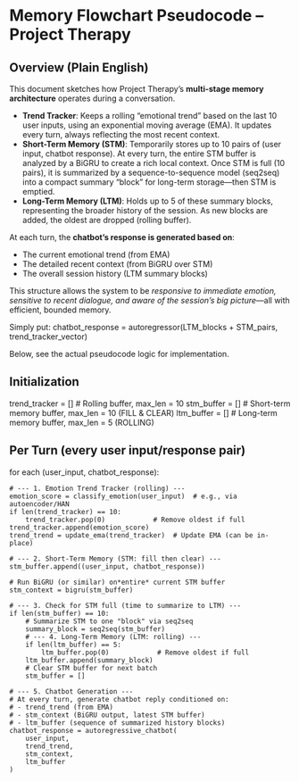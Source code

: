 # Memory Flowchart Pseudocode – Project Therapy

## Overview (Plain English)

This document sketches how Project Therapy’s **multi-stage memory architecture** operates during a conversation.

- **Trend Tracker**: Keeps a rolling “emotional trend” based on the last 10 user inputs, using an exponential moving average (EMA). It updates every turn, always reflecting the most recent context.
- **Short-Term Memory (STM)**: Temporarily stores up to 10 pairs of (user input, chatbot response). At every turn, the entire STM buffer is analyzed by a BiGRU to create a rich local context. Once STM is full (10 pairs), it is summarized by a sequence-to-sequence model (seq2seq) into a compact summary “block” for long-term storage—then STM is emptied.
- **Long-Term Memory (LTM)**: Holds up to 5 of these summary blocks, representing the broader history of the session. As new blocks are added, the oldest are dropped (rolling buffer).

At each turn, the **chatbot’s response is generated based on**:

- The current emotional trend (from EMA)
- The detailed recent context (from BiGRU over STM)
- The overall session history (LTM summary blocks)

This structure allows the system to be *responsive to immediate emotion, sensitive to recent dialogue, and aware of the session’s big picture*—all with efficient, bounded memory.

Simply put: chatbot_response = autoregressor(LTM_blocks + STM_pairs, trend_tracker_vector)

Below, see the actual pseudocode logic for implementation.

## Initialization

trend_tracker = []      # Rolling buffer, max_len = 10
stm_buffer    = []      # Short-term memory buffer, max_len = 10 (FILL & CLEAR)
ltm_buffer    = []      # Long-term memory buffer, max_len = 5  (ROLLING)

## Per Turn (every user input/response pair)

for each (user_input, chatbot_response):

    # --- 1. Emotion Trend Tracker (rolling) ---
    emotion_score = classify_emotion(user_input)  # e.g., via autoencoder/HAN
    if len(trend_tracker) == 10:
        trend_tracker.pop(0)            # Remove oldest if full
    trend_tracker.append(emotion_score)
    trend_trend = update_ema(trend_tracker)  # Update EMA (can be in-place)

    # --- 2. Short-Term Memory (STM: fill then clear) ---
    stm_buffer.append((user_input, chatbot_response))

    # Run BiGRU (or similar) on*entire* current STM buffer
    stm_context = bigru(stm_buffer)

    # --- 3. Check for STM full (time to summarize to LTM) ---
    if len(stm_buffer) == 10:
        # Summarize STM to one "block" via seq2seq
        summary_block = seq2seq(stm_buffer)
        # --- 4. Long-Term Memory (LTM: rolling) ---
        if len(ltm_buffer) == 5:
            ltm_buffer.pop(0)            # Remove oldest if full
        ltm_buffer.append(summary_block)
        # Clear STM buffer for next batch
        stm_buffer = []

    # --- 5. Chatbot Generation ---
    # At every turn, generate chatbot reply conditioned on:
    # - trend_trend (from EMA)
    # - stm_context (BiGRU output, latest STM buffer)
    # - ltm_buffer (sequence of summarized history blocks)
    chatbot_response = autoregressive_chatbot(
        user_input,
        trend_trend,
        stm_context,
        ltm_buffer
    )
